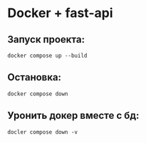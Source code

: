 # Docker + fast-api

## Запуск проекта:
```
docker compose up --build
```

## Остановка:
```
docker compose down
```

## Уронить докер вместе с бд:
```
docler compose down -v
```